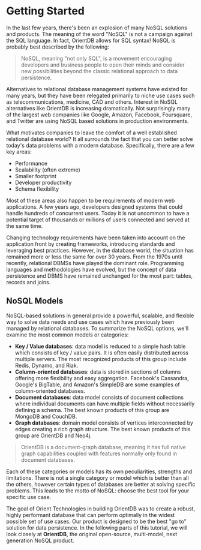 # Getting Started

In the last few years, there's been an explosion of many NoSQL solutions and products. The meaning of the word "NoSQL" is not a campaign against the SQL language. In fact, OrientDB allows for SQL syntax! NoSQL is
probably best described by the following:

>NoSQL, meaning "not only SQL", is a movement encouraging developers and business people to open their
>minds and consider new possibilities beyond the classic relational approach to data persistence.

Alternatives to relational database management systems have existed for many years, but they have been
relegated primarily to niche use cases such as telecommunications, medicine, CAD and others. Interest in NoSQL alternatives like OrientDB is increasing dramatically. Not surprisingly many of the largest web companies like Google, Amazon, Facebook, Foursquare, and Twitter are using NoSQL based solutions in
production environments.

What motivates companies to leave the comfort of a well established relational database world? It all
surrounds the fact that you can better solve today's data problems with a modern database. Specifically, there are a few key areas:
- Performance
- Scalability (often extreme)
- Smaller footprint
- Developer productivity
- Schema flexibility

Most of these areas also happen to be requirements of modern web applications. A few years ago, developers designed systems that could handle hundreds of concurrent users. Today it is not uncommon to have a potential target of thousands or millions of users connected and served at the same time.

Changing technology requirements have been taken into account on the application front by creating frameworks, introducing standards and leveraging best practices. However, in the database world, the situation has remained more or less the same for over 30 years. From the 1970s until recently, relational DBMSs have played the dominant role. Programming languages and methodologies have evolved, but the concept of data persistence and DBMS have remained unchanged for the most part: tables, records and joins.

## NoSQL Models

NoSQL-based solutions in general provide a powerful, scalable, and flexible way to solve data needs and use cases which have previously been managed by relational databases. To summarize the NoSQL options, we'll examine the most common models or categories:
- **Key / Value databases**: data model is reduced to a simple hash table which consists of key / value pairs. It is often easily distributed across multiple servers. The most recognized products of this group include Redis, Dynamo, and Riak.
- **Column-oriented databases**: data is stored in sections of columns offering more flexibility and easy aggregation. Facebook's Cassandra, Google's BigTable, and Amazon's SimpleDB are some examples of column-oriented databases.
- **Document databases**: data model consists of document collections where individual documents can have multiple fields without necessarily defining a schema. The best known products of this group are MongoDB and CouchDB.  
- **Graph databases**: domain model consists of vertices interconnected by edges creating a rich graph structure. The best known products of this group are OrientDB and Neo4j.

>OrientDB is a document-graph database, meaning it has full native graph capabilities coupled with
>features normally only found in document databases.

Each of these categories or models has its own peculiarities, strengths and limitations. There is not a single category or model which is better than all the others, however certain types of databases are better at solving specific problems. This leads to the motto of NoSQL: choose the best tool for your specific use case.

The goal of Orient Technologies in building OrientDB was to create a robust, highly performant database that can perform optimally in the widest possible set of use cases. Our product is designed to be the best "go to" solution for data persistence. In the following parts of this tutorial, we will look closely at **OrientDB**, the original open-source, multi-model, next generation NoSQL product.